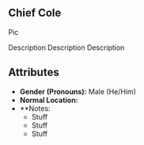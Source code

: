 ## Chief Cole

Pic

Description Description Description

## Attributes
* **Gender (Pronouns):** Male (He/Him)
* **Normal Location:**
* **Notes: 
    - Stuff
    - Stuff
    - Stuff